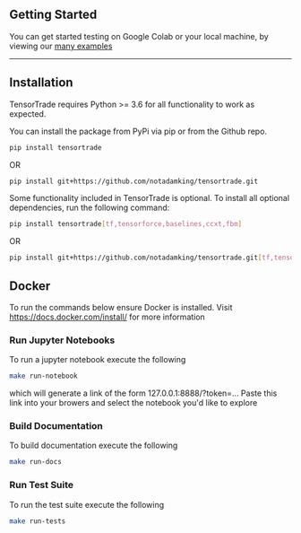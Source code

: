 ## Getting Started

You can get started testing on Google Colab or your local machine, by viewing our [many examples](https://github.com/notadamking/tensortrade/tree/master/examples)

---

## Installation

TensorTrade requires Python >= 3.6 for all functionality to work as expected.

You can install the package from PyPi via pip or from the Github repo.

```bash
pip install tensortrade
```

OR

```bash
pip install git+https://github.com/notadamking/tensortrade.git
```

Some functionality included in TensorTrade is optional. To install all optional dependencies, run the following command:

```bash
pip install tensortrade[tf,tensorforce,baselines,ccxt,fbm]
```

OR

```bash
pip install git+https://github.com/notadamking/tensortrade.git[tf,tensorforce,baselines,ccxt,fbm]
```


## Docker
  
To run the commands below ensure Docker is installed. Visit https://docs.docker.com/install/ for more information

### Run Jupyter Notebooks

To run a jupyter notebook execute the following

```bash
make run-notebook
```

which will generate a link of the form 127.0.0.1:8888/?token=... Paste this link into your browers and select the notebook you'd like to explore


### Build Documentation

To build documentation execute the following
```bash
make run-docs
```

### Run Test Suite

To run the test suite execute the following
```bash
make run-tests
```
